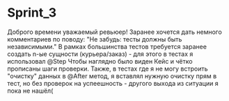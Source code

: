 # Sprint_3
Доброго времени уважаемый ревьюер!
Заранее хочется дать немного комментариев по поводу:
"Не забудь: тесты должны быть независимыми."
В рамках большинства тестов требуется заранее создать n-ые сущности (курьера/заказ) - для этого в тестах я использовал @Step
Чтобы наглядно было виден Кейс и чётко прописаны шаги проверки.
Также, в тестах где я не могу встроить "очистку" данных в @After метод, я вставлял нужную очистку прям в тест, но без проверок на успеешность - другого выхода из ситуации я пока не нашёл(
